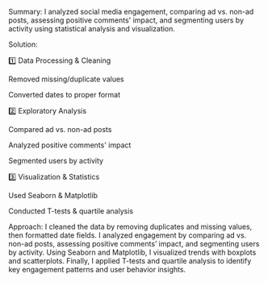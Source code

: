Summary: 
I analyzed social media engagement, comparing ad vs. non-ad posts, assessing positive comments' impact, and segmenting users by activity using statistical analysis and visualization.

Solution:

1️⃣ Data Processing & Cleaning

Removed missing/duplicate values

Converted dates to proper format

2️⃣ Exploratory Analysis

Compared ad vs. non-ad posts

Analyzed positive comments' impact

Segmented users by activity

3️⃣ Visualization & Statistics

Used Seaborn & Matplotlib

Conducted T-tests & quartile analysis



Approach: 
I cleaned the data by removing duplicates and missing values, then formatted date fields. I analyzed engagement by comparing ad vs. non-ad posts, assessing positive comments’ impact, and segmenting users by activity. Using Seaborn and Matplotlib, I visualized trends with boxplots and scatterplots. Finally, I applied T-tests and quartile analysis to identify key engagement patterns and user behavior insights.
